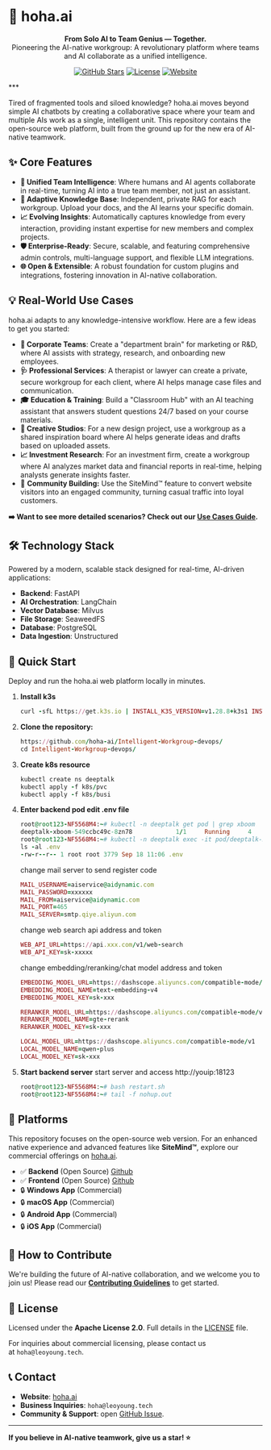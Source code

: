 # 🤖 hoha.ai

<p align="center"> <strong>From Solo AI to Team Genius — Together.
</strong><br /> Pioneering the AI-native workgroup: A revolutionary platform where teams and AI collaborate as a unified intelligence. </p> <p align="center"> <a href="https://github.com/hoha-ai/Intelligent-Workgroup-devops/stargazers"><img src="https://img.shields.io/github/stars/hoha-ai/Intelligent-Workgroup-devops?style=social" alt="GitHub Stars"></a> <a href="https://github.com/hoha-ai/Intelligent-Workgroup-devops/blob/master/LICENSE"><img src="https://img.shields.io/github/license/hoha-ai/Intelligent-Workgroup-devops?style=flat-square&color=blue" alt="License"></a> <a href="https://hoha.ai"><img src="https://img.shields.io/badge/Website-hoha.ai-green?style=flat-square" alt="Website"></a> </p>
***

Tired of fragmented tools and siloed knowledge? hoha.ai moves beyond simple AI chatbots by creating a collaborative space where your team and multiple AIs work as a single, intelligent unit. This repository contains the open-source web platform, built from the ground up for the new era of AI-native teamwork.

## ✨ Core Features

*   **🤝 Unified Team Intelligence**: Where humans and AI agents collaborate in real-time, turning AI into a true team member, not just an assistant.
*   **🧠 Adaptive Knowledge Base**: Independent, private RAG for each workgroup. Upload your docs, and the AI learns your specific domain.
*   **📈 Evolving Insights**: Automatically captures knowledge from every interaction, providing instant expertise for new members and complex projects.
*   **🛡️ Enterprise-Ready**: Secure, scalable, and featuring comprehensive admin controls, multi-language support, and flexible LLM integrations.
*   **🌐 Open & Extensible**: A robust foundation for custom plugins and integrations, fostering innovation in AI-native collaboration.

## 💡 Real-World Use Cases

hoha.ai adapts to any knowledge-intensive workflow. Here are a few ideas to get you started:

*   **🏢 Corporate Teams**: Create a "department brain" for marketing or R\&D, where AI assists with strategy, research, and onboarding new employees.
*   **🩺 Professional Services**: A therapist or lawyer can create a private, secure workgroup for each client, where AI helps manage case files and communication.
*   **🎓 Education & Training**: Build a "Classroom Hub" with an AI teaching assistant that answers student questions 24/7 based on your course materials.
*   **🎨 Creative Studios**: For a new design project, use a workgroup as a shared inspiration board where AI helps generate ideas and drafts based on uploaded assets.
*   **📈 Investment Research**: For an investment firm, create a workgroup where AI analyzes market data and financial reports in real-time, helping analysts generate insights faster.
*   👥 **Community Building:** Use the SiteMind™ feature to convert website visitors into an engaged community, turning casual traffic into loyal customers.

**➡️ Want to see more detailed scenarios? Check out our [Use Cases Guide](https://demo.hoha.ai:18124/to-case_study.md).** 

## 🛠️ Technology Stack

Powered by a modern, scalable stack designed for real-time, AI-driven applications:

*   **Backend**: FastAPI
*   **AI Orchestration**: LangChain
*   **Vector Database**: Milvus
*   **File Storage**: SeaweedFS
*   **Database**: PostgreSQL
*   **Data Ingestion**: Unstructured

## 🚀 Quick Start

Deploy and run the hoha.ai web platform locally in minutes.
1.  **Install k3s**
    ```ruby
    curl -sfL https://get.k3s.io | INSTALL_K3S_VERSION=v1.28.8+k3s1 INSTALL_K3S_EXEC="--disable traefik --kube-apiserver-arg service-node-port-range=20-65535" sh -
    ```
2.  **Clone the repository:**
    ```ruby
    https://github.com/hoha-ai/Intelligent-Workgroup-devops/
    cd Intelligent-Workgroup-devops/
    ```
3.  **Create k8s resource**
    ```ruby
    kubectl create ns deeptalk
    kubectl apply -f k8s/pvc
    kubectl apply -f k8s/busi
    ```
5.  **Enter backend pod edit .env file**
    ```ruby
    root@root123-NF5568M4:~# kubectl -n deeptalk get pod | grep xboom
    deeptalk-xboom-549ccbc49c-8zn78            1/1     Running     4              126d
    root@root123-NF5568M4:~# kubectl -n deeptalk exec -it pod/deeptalk-xboom-549ccbc49c-8zn78 -- bash
    ls -al .env
    -rw-r--r-- 1 root root 3779 Sep 18 11:06 .env
    ```
    change mail server to send register code
    ```ruby
    MAIL_USERNAME=aiservice@aidynamic.com
    MAIL_PASSWORD=xxxxxx
    MAIL_FROM=aiservice@aidynamic.com
    MAIL_PORT=465
    MAIL_SERVER=smtp.qiye.aliyun.com
    ```
    change web search api address and token
    ```ruby
    WEB_API_URL=https://api.xxx.com/v1/web-search
    WEB_API_KEY=sk-xxxxx
    ```
    change embedding/reranking/chat model address and token
    ```ruby
    EMBEDDING_MODEL_URL=https://dashscope.aliyuncs.com/compatible-mode/v1
    EMBEDDING_MODEL_NAME=text-embedding-v4
    EMBEDDING_MODEL_KEY=sk-xxx

    RERANKER_MODEL_URL=https://dashscope.aliyuncs.com/compatible-mode/v1
    RERANKER_MODEL_NAME=gte-rerank
    RERANKER_MODEL_KEY=sk-xxx

    LOCAL_MODEL_URL=https://dashscope.aliyuncs.com/compatible-mode/v1
    LOCAL_MODEL_NAME=qwen-plus
    LOCAL_MODEL_KEY=sk-xxx
    ```
7.  **Start backend server**
    start server and access http://youip:18123
    ```ruby
    root@root123-NF5568M4:~# bash restart.sh
    root@root123-NF5568M4:~# tail -f nohup.out
    ```
## 📱 Platforms

This repository focuses on the open-source web version. For an enhanced native experience and advanced features like **SiteMind™**, explore our commercial offerings on [hoha.ai](https://hoha.ai/).

*   ✅ **Backend** (Open Source)  [Github](https://github.com/hoha-ai/Intelligent-Workgroup-backend)
*   ✅ **Frontend** (Open Source)  [Github](https://github.com/hoha-ai/Intelligent-Workgroup-frontend)
*   🔒 **Windows App** (Commercial)
*   🔒 **macOS App** (Commercial)
*   🔒 **Android App** (Commercial)
*   🔒 **iOS App** (Commercial)

## 🤝 How to Contribute

We're building the future of AI-native collaboration, and we welcome you to join us! Please read our **[Contributing Guidelines](https://sider.ai/zh-CN/CONTRIBUTING.md)** to get started.

## 📄 License

Licensed under the **Apache License 2.0**. Full details in the [LICENSE](https://github.com/hoha-ai/Intelligent-Workgroup-devops/blob/master/LICENSE) file.

For inquiries about commercial licensing, please contact us at `hoha@leoyoung.tech`.

## 📞 Contact

*   **Website**: [hoha.ai](https://hoha.ai/)
*   **Business Inquiries**: `hoha@leoyoung.tech`
*   **Community & Support**: open [GitHub Issue](https://github.com/hoha-ai/Intelligent-Workgroup-devops/issues).

***

**If you believe in AI-native teamwork, give us a star! ⭐**
